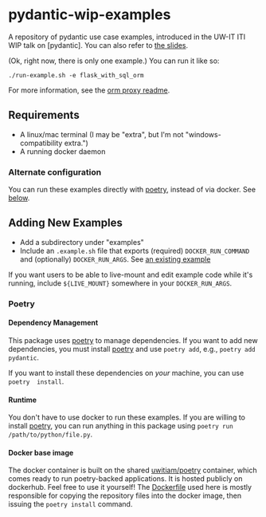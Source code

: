 # pydantic-wip-examples

A repository of pydantic use case examples, introduced in the UW-IT ITI WIP talk on 
[pydantic]. You can also refer to [the slides](https://docs.google.com/presentation/d/1OY7AbYWmN-hjOo8pk-vGYQ4InNEBF5ZOhexe18uGnlU/edit?usp=sharing).

(Ok, right now, there is only one example.) You can run it like so:

```
./run-example.sh -e flask_with_sql_orm
```

For more information, see the [orm proxy readme](examples/flask_with_sql_orm/README.md).

## Requirements

- A linux/mac terminal (I may be "extra", but I'm not "windows-compatibility extra.")
- A running docker daemon

### Alternate configuration

You can run these examples directly with [poetry], instead of via docker. See 
[below](#runtime).


## Adding New Examples

- Add a subdirectory under "examples"
- Include an `.example.sh` file that exports (required) 
  `DOCKER_RUN_COMMAND` and (optionally) `DOCKER_RUN_ARGS`. 
  See [an existing example](examples/flask_with_sql_orm/.example.sh)
  
If you want users to be able to live-mount and edit example code while it's running,
include `${LIVE_MOUNT}` somewhere in your `DOCKER_RUN_ARGS`.

### Poetry

#### Dependency Management

This package uses [poetry] to manage dependencies. If you want to add new 
dependencies, you must install [poetry] and use `poetry add`, e.g., `poetry add 
pydantic`. 

If you want to install these dependencies on _your_ machine, you can use `poetry 
install`.

#### Runtime

You don't have to use docker to run these examples. If you are willing to install 
[poetry], you can run anything in this package using `poetry run /path/to/python/file.py`.


#### Docker base image

The docker container is built on the shared [uwitiam/poetry] container, which comes 
ready to run poetry-backed applications. It is hosted publicly on dockerhub. Feel 
free to use it yourself! The [Dockerfile](Dockerfile) used here is mostly 
responsible for copying the repository files into the docker image, then issuing the 
`poetry install` command.

[poetry]: https://python-poetry.org
[uwitiam/poetry]: https://uwiam.page.link/poetry-docker-base
